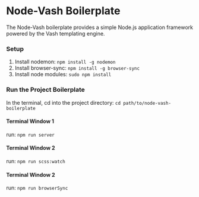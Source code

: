 # Node-Vash Boilerplate

The Node-Vash boilerplate provides a simple Node.js application framework powered by the Vash templating engine.

### Setup

1. Install nodemon: `npm install -g nodemon`
2. Install browser-sync: `npm install -g browser-sync`
3. Install node modules: `sudo npm install`

### Run the Project Boilerplate

In the terminal, cd into the project directory: `cd path/to/node-vash-boilerplate`

#### Terminal Window 1

run: `npm run server`

#### Terminal Window 2

run: `npm run scss:watch`

#### Terminal Window 2

run: `npm run browserSync`
